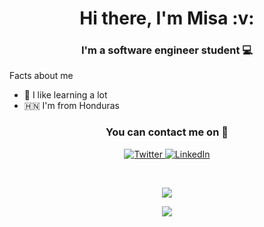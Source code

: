 <h1 align="center"> Hi there, I'm Misa :v: </h1>

<h3 align="center"> I'm a software engineer student 💻</h3>

Facts about me

- :pencil: I like learning a lot
- :honduras: I'm from Honduras

<h3 align="center"><strong>You can contact me on 📱</strong></h3>
<p align="center">
<a href="https://twitter.com/misa9827" target="_blank"><img alt="Twitter" src="https://img.shields.io/badge/twitter-%231DA1F2.svg?&style=for-the-badge&logo=twitter&logoColor=white" />
</a> 
<a href="linkedin.com/in/misael-landero-79a8ab175" target="_blank"><img alt="LinkedIn" src="https://img.shields.io/badge/linkedin-%230077B5.svg?&style=for-the-badge&logo=linkedin&logoColor=white" /></a> 
</p>

<br>

<p align='center'>
  <a href="https://github.com/anuraghazra/github-readme-stats">
  <!-- Change the `github-readme-stats.anuraghazra1.vercel.app` to `github-readme-stats.vercel.app`  -->
 <img align="center" src="https://github-readme-stats.anuraghazra1.vercel.app/api/top-langs/?username=Misael1998&layout=compact&count_private=true&theme=vue-dark" />
</a>
</p>

<p align='center'>
  <a href="https://github.com/anuraghazra/github-readme-stats">
  <!-- Change the `github-readme-stats.anuraghazra1.vercel.app` to `github-readme-stats.vercel.app`  -->
  <img align="center" src="https://github-readme-stats.vercel.app/api?username=Misael1998&theme=vue-dark" />
</a>
</p>
